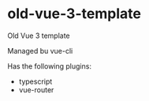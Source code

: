 # old-vue-3-template
Old Vue 3 template

Managed bu vue-cli

Has the following plugins:
- typescript
- vue-router
